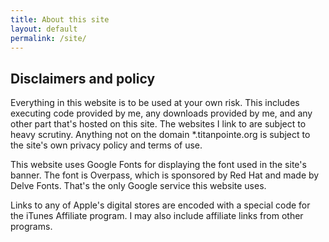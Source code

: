 ```yaml
---
title: About this site
layout: default
permalink: /site/
---
```


## Disclaimers and policy

Everything in this website is to be used at your own risk. This includes executing code provided by me, any downloads provided by me, and any other part that's hosted on this site. The websites I link to are subject to heavy scrutiny. Anything not on the domain \*.titanpointe.org is subject to the site's own privacy policy and terms of use.

This website uses Google Fonts for displaying the font used in the site's banner. The font is Overpass, which is sponsored by Red Hat and made by Delve Fonts. That's the only Google service this website uses.

Links to any of Apple's digital stores are encoded with a special code for the iTunes Affiliate program. I may also include affiliate links from other programs.
